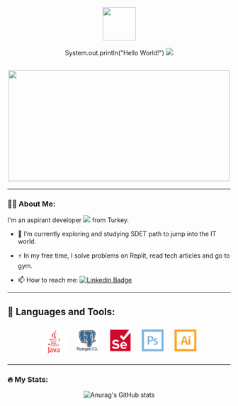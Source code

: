 <div align="center">
  <img src="https://media.tenor.com/fYL-jAts_1EAAAAi/cat-computer.gif" width="75" height="75"/>
</div>




<p align="center"
  <h1>
 System.out.println("Hello World!")
  <img src="https://media.giphy.com/media/hvRJCLFzcasrR4ia7z/giphy.gif" width="30px"/>
</h1>
</p>
<div align="center">
  <img src="https://komarev.com/ghpvc/?username=Azsharaz&style=flat-square&color=blue" alt=""/>
</div>
<div align="center">
  <img src="https://media.tenor.com/2oypQa58bVIAAAAC/azshara-thinking-azshara.gif" width="500" height="250"/>
</div>


---

### :woman_technologist: About Me:

I'm an aspirant developer <img src="https://media.giphy.com/media/WUlplcMpOCEmTGBtBW/giphy.gif" width="30"> from Turkey.
- :telescope: I’m currently exploring and studying SDET path to jump into the IT world.

- :zap: In my free time, I solve problems on Replit, read tech articles and go to gym.

- :mailbox: How to reach me:  [![Linkedin Badge](https://img.shields.io/badge/-Selen-blue?style=flat&logo=Linkedin&logoColor=white)](https://www.linkedin.com/in/selen-%C3%B6-8615b5284/)


---
## 🧰 Languages and Tools:
<p align="center">
<img src="https://raw.githubusercontent.com/devicons/devicon/55609aa5bd817ff167afce0d965585c92040787a/icons/java/java-plain-wordmark.svg" alt="Java" height="55" style="vertical-align:top; margin:10px">
<img src="https://raw.githubusercontent.com/devicons/devicon/55609aa5bd817ff167afce0d965585c92040787a/icons/postgresql/postgresql-original-wordmark.svg" alt="Postgres" height="50" style="vertical-align:top; margin:10px">
  <img src="https://raw.githubusercontent.com/devicons/devicon/55609aa5bd817ff167afce0d965585c92040787a/icons/selenium/selenium-original.svg" alt="Selenium" height="50" style="vertical-align:top; margin:10px">
  <img src="https://raw.githubusercontent.com/devicons/devicon/55609aa5bd817ff167afce0d965585c92040787a/icons/photoshop/photoshop-line.svg" alt="Photoshop" height="50" style="vertical-align:top; margin:10px">
    <img src="https://raw.githubusercontent.com/devicons/devicon/55609aa5bd817ff167afce0d965585c92040787a/icons/illustrator/illustrator-line.svg" alt="Illustrator" height="50" style="vertical-align:top;
      margin:10px">
 </p>

---

### :fire: My Stats:

<p align="center"><img src="https://github-readme-stats.vercel.app/api?username=Azsharaz&amp;theme=jolly&amp;show_icons=true" alt="Anurag&#39;s GitHub stats"></p>








